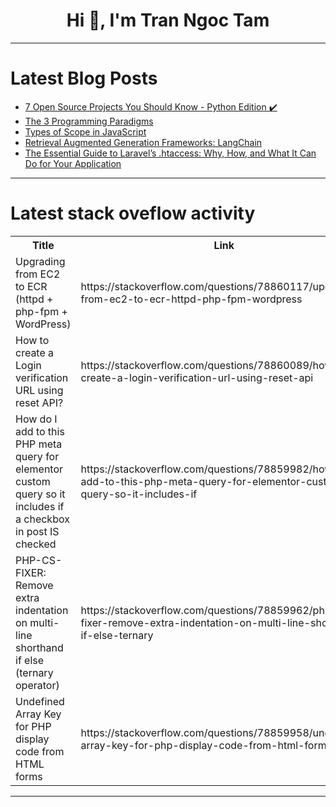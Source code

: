<h1 align="center">Hi 👋, I'm Tran Ngoc Tam</h1>

---

# Latest Blog Posts 
<!-- BLOG-POST-LIST:START -->
- [7 Open Source Projects You Should Know - Python Edition ✔️](https://dev.to/this-is-learning/7-open-source-projects-you-should-know-python-edition-4h6c)
- [The 3 Programming Paradigms](https://dev.to/brandongautama/the-3-programming-paradigms-34pe)
- [Types of Scope in JavaScript](https://dev.to/akash32755/types-of-scope-in-javascript-2dln)
- [Retrieval Augmented Generation Frameworks: LangChain](https://dev.to/admantium/retrieval-augmented-generation-frameworks-langchain-iom)
- [The Essential Guide to Laravel’s .htaccess: Why, How, and What It Can Do for Your Application](https://dev.to/doozieakshay/the-essential-guide-to-laravels-htaccess-why-how-and-what-it-can-do-for-your-application-e1i)
<!-- BLOG-POST-LIST:END -->

---

# Latest stack oveflow activity
<table>
  <tr><th>Title</th><th>Link</th></tr>
  <!-- STACKOVERFLOW:START --><tr><td>Upgrading from EC2 to ECR &lpar;httpd + php-fpm + WordPress&rpar;</td><td>https://stackoverflow.com/questions/78860117/upgrading-from-ec2-to-ecr-httpd-php-fpm-wordpress</td></tr><tr><td>How to create a Login verification URL using reset API?</td><td>https://stackoverflow.com/questions/78860089/how-to-create-a-login-verification-url-using-reset-api</td></tr><tr><td>How do I add to this PHP meta query for elementor custom query so it includes if a checkbox in post IS checked</td><td>https://stackoverflow.com/questions/78859982/how-do-i-add-to-this-php-meta-query-for-elementor-custom-query-so-it-includes-if</td></tr><tr><td>PHP-CS-FIXER: Remove extra indentation on multi-line shorthand if else &lpar;ternary operator&rpar;</td><td>https://stackoverflow.com/questions/78859962/php-cs-fixer-remove-extra-indentation-on-multi-line-shorthand-if-else-ternary</td></tr><tr><td>Undefined Array Key for PHP display code from HTML forms</td><td>https://stackoverflow.com/questions/78859958/undefined-array-key-for-php-display-code-from-html-forms</td></tr><!-- STACKOVERFLOW:END -->
</table>

---


